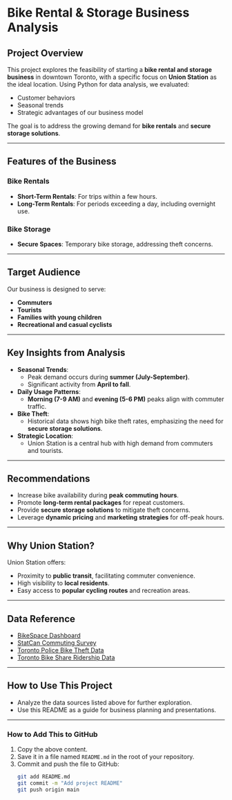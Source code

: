 # **Bike Rental & Storage Business Analysis**

## **Project Overview**
This project explores the feasibility of starting a **bike rental and storage business** in downtown Toronto, with a specific focus on **Union Station** as the ideal location. Using Python for data analysis, we evaluated:
- Customer behaviors
- Seasonal trends
- Strategic advantages of our business model

The goal is to address the growing demand for **bike rentals** and **secure storage solutions**.

---

## **Features of the Business**

### **Bike Rentals**
- **Short-Term Rentals**: For trips within a few hours.
- **Long-Term Rentals**: For periods exceeding a day, including overnight use.

### **Bike Storage**
- **Secure Spaces**: Temporary bike storage, addressing theft concerns.

---

## **Target Audience**
Our business is designed to serve:
- **Commuters**
- **Tourists**
- **Families with young children**
- **Recreational and casual cyclists**

---

## **Key Insights from Analysis**
- **Seasonal Trends**: 
  - Peak demand occurs during **summer (July-September)**.
  - Significant activity from **April to fall**.
- **Daily Usage Patterns**:
  - **Morning (7-9 AM)** and **evening (5-6 PM)** peaks align with commuter traffic.
- **Bike Theft**: 
  - Historical data shows high bike theft rates, emphasizing the need for **secure storage solutions**.
- **Strategic Location**:
  - Union Station is a central hub with high demand from commuters and tourists.

---

## **Recommendations**
- Increase bike availability during **peak commuting hours**.
- Promote **long-term rental packages** for repeat customers.
- Provide **secure storage solutions** to mitigate theft concerns.
- Leverage **dynamic pricing** and **marketing strategies** for off-peak hours.

---

## **Why Union Station?**
Union Station offers:
- Proximity to **public transit**, facilitating commuter convenience.
- High visibility to **local residents**.
- Easy access to **popular cycling routes** and recreation areas.

---

## **Data Reference**
- [BikeSpace Dashboard](https://app.bikespace.ca/dashboard?tab=data)
- [StatCan Commuting Survey](https://www23.statcan.gc.ca/imdb/p2SV.pl?Function=getSurvey&Id=13540)
- [Toronto Police Bike Theft Data](https://data.torontopolice.on.ca/pages/c78364ab031747359fa8afb78febdd3d)
- [Toronto Bike Share Ridership Data](https://open.toronto.ca/dataset/bike-share-toronto-ridership-data/)

---

## **How to Use This Project**
- Analyze the data sources listed above for further exploration.
- Use this README as a guide for business planning and presentations.

---

### **How to Add This to GitHub**
1. Copy the above content.
2. Save it in a file named `README.md` in the root of your repository.
3. Commit and push the file to GitHub:
   ```bash
   git add README.md
   git commit -m "Add project README"
   git push origin main
